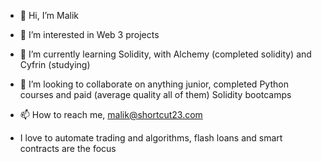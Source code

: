 - 👋 Hi, I’m Malik
- 👀 I’m interested in Web 3 projects
- 🌱 I’m currently learning Solidity, with Alchemy (completed solidity) and Cyfrin (studying)
- 💞️ I’m looking to collaborate on anything junior, completed Python courses and paid (average quality all of them) Solidity bootcamps
- 📫 How to reach me, malik@shortcut23.com

- I love to automate trading and algorithms, flash loans and smart contracts are the focus

<!---
S23Web3/S23Web3 is a ✨ special ✨ repository because its `README.md` (this file) appears on your GitHub profile.
You can click the Preview link to take a look at your changes.
--->
